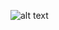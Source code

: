 ![alt text](https://raw.githubusercontent.com/makottoshishio/datoshtml/blob/master/imagenes/apos.png)
